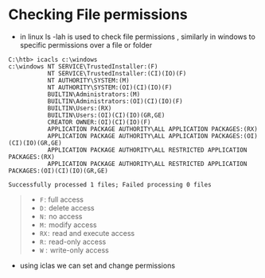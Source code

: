 

# **Checking File permissions** 

- in linux ls -lah is used to check file permissions , similarly in windows to specific permissions over a file or folder

```cmd-session
C:\htb> icacls c:\windows
c:\windows NT SERVICE\TrustedInstaller:(F)
           NT SERVICE\TrustedInstaller:(CI)(IO)(F)
           NT AUTHORITY\SYSTEM:(M)
           NT AUTHORITY\SYSTEM:(OI)(CI)(IO)(F)
           BUILTIN\Administrators:(M)
           BUILTIN\Administrators:(OI)(CI)(IO)(F)
           BUILTIN\Users:(RX)
           BUILTIN\Users:(OI)(CI)(IO)(GR,GE)
           CREATOR OWNER:(OI)(CI)(IO)(F)
           APPLICATION PACKAGE AUTHORITY\ALL APPLICATION PACKAGES:(RX)
           APPLICATION PACKAGE AUTHORITY\ALL APPLICATION PACKAGES:(OI)(CI)(IO)(GR,GE)
           APPLICATION PACKAGE AUTHORITY\ALL RESTRICTED APPLICATION PACKAGES:(RX)
           APPLICATION PACKAGE AUTHORITY\ALL RESTRICTED APPLICATION PACKAGES:(OI)(CI)(IO)(GR,GE)

Successfully processed 1 files; Failed processing 0 files
```

>- `F` : full access
>- `D` :  delete access
>- `N` :  no access
>- `M` :  modify access
>- `RX` :  read and execute access
>- `R` :  read-only access
>- `W` :  write-only access


- using iclas we can set and change permissions


